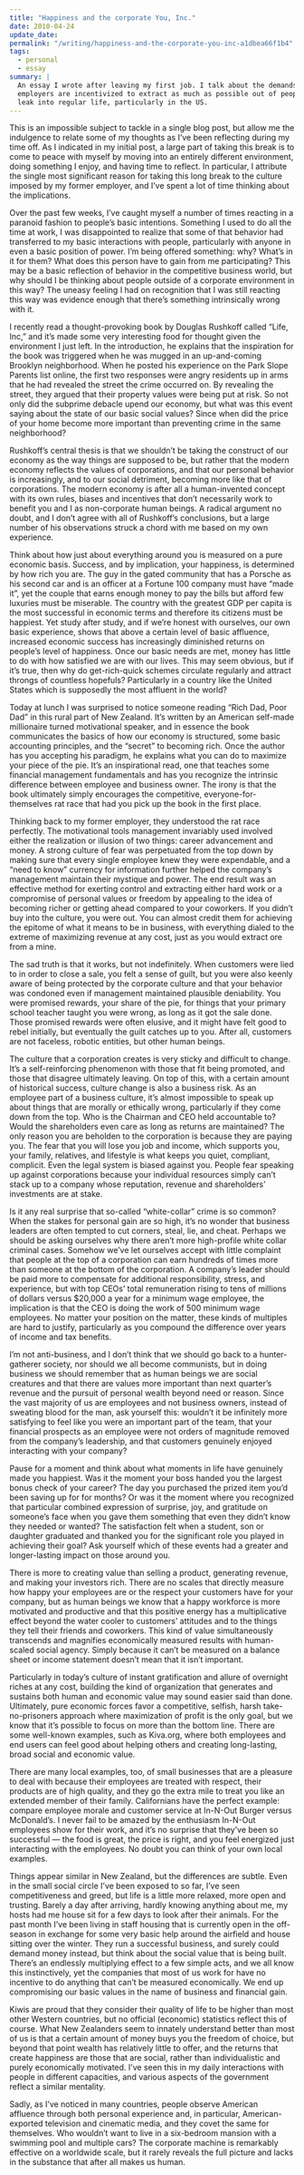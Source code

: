 ```yaml
---
title: "Happiness and the corporate You, Inc."
date: 2010-04-24
update_date: 
permalink: "/writing/happiness-and-the-corporate-you-inc-a1dbea66f1b4"
tags:
  - personal
  - essay
summary: |
  An essay I wrote after leaving my first job. I talk about the demands of corporate life, how
  employers are incentivized to extract as much as possible out of people, and how these behaviors
  leak into regular life, particularly in the US.
---
```


This is an impossible subject to tackle in a single blog post, but allow me the indulgence to relate some of my thoughts as I’ve been reflecting during my time off. As I indicated in my initial post, a large part of taking this break is to come to peace with myself by moving into an entirely different environment, doing something I enjoy, and having time to reflect. In particular, I attribute the single most significant reason for taking this long break to the culture imposed by my former employer, and I’ve spent a lot of time thinking about the implications.

Over the past few weeks, I’ve caught myself a number of times reacting in a paranoid fashion to people’s basic intentions. Something I used to do all the time at work, I was disappointed to realize that some of that behavior had transferred to my basic interactions with people, particularly with anyone in even a basic position of power. I’m being offered something: why? What’s in it for them? What does this person have to gain from me participating? This may be a basic reflection of behavior in the competitive business world, but why should I be thinking about people outside of a corporate environment in this way? The uneasy feeling I had on recognition that I was still reacting this way was evidence enough that there’s something intrinsically wrong with it.

I recently read a thought-provoking book by Douglas Rushkoff called “Life, Inc,” and it’s made some very interesting food for thought given the environment I just left. In the introduction, he explains that the inspiration for the book was triggered when he was mugged in an up-and-coming Brooklyn neighborhood. When he posted his experience on the Park Slope Parents list online, the first two responses were angry residents up in arms that he had revealed the street the crime occurred on. By revealing the street, they argued that their property values were being put at risk. So not only did the subprime debacle upend our economy, but what was this event saying about the state of our basic social values? Since when did the price of your home become more important than preventing crime in the same neighborhood?

Rushkoff’s central thesis is that we shouldn’t be taking the construct of our economy as the way things are supposed to be, but rather that the modern economy reflects the values of corporations, and that our personal behavior is increasingly, and to our social detriment, becoming more like that of corporations. The modern economy is after all a human-invented concept with its own rules, biases and incentives that don’t necessarily work to benefit you and I as non-corporate human beings. A radical argument no doubt, and I don’t agree with all of Rushkoff’s conclusions, but a large number of his observations struck a chord with me based on my own experience.

Think about how just about everything around you is measured on a pure economic basis. Success, and by implication, your happiness, is determined by how rich you are. The guy in the gated community that has a Porsche as his second car and is an officer at a Fortune 100 company must have “made it”, yet the couple that earns enough money to pay the bills but afford few luxuries must be miserable. The country with the greatest GDP per capita is the most successful in economic terms and therefore its citizens must be happiest. Yet study after study, and if we’re honest with ourselves, our own basic experience, shows that above a certain level of basic affluence, increased economic success has increasingly diminished returns on people’s level of happiness. Once our basic needs are met, money has little to do with how satisfied we are with our lives. This may seem obvious, but if it’s true, then why do get-rich-quick schemes circulate regularly and attract throngs of countless hopefuls? Particularly in a country like the United States which is supposedly the most affluent in the world?

Today at lunch I was surprised to notice someone reading “Rich Dad, Poor Dad” in this rural part of New Zealand. It’s written by an American self-made millionaire turned motivational speaker, and in essence the book communicates the basics of how our economy is structured, some basic accounting principles, and the “secret” to becoming rich. Once the author has you accepting his paradigm, he explains what you can do to maximize your piece of the pie. It’s an inspirational read, one that teaches some financial management fundamentals and has you recognize the intrinsic difference between employee and business owner. The irony is that the book ultimately simply encourages the competitive, everyone-for-themselves rat race that had you pick up the book in the first place.

Thinking back to my former employer, they understood the rat race perfectly. The motivational tools management invariably used involved either the realization or illusion of two things: career advancement and money. A strong culture of fear was perpetuated from the top down by making sure that every single employee knew they were expendable, and a “need to know” currency for information further helped the company’s management maintain their mystique and power. The end result was an effective method for exerting control and extracting either hard work or a compromise of personal values or freedom by appealing to the idea of becoming richer or getting ahead compared to your coworkers. If you didn’t buy into the culture, you were out. You can almost credit them for achieving the epitome of what it means to be in business, with everything dialed to the extreme of maximizing revenue at any cost, just as you would extract ore from a mine.

The sad truth is that it works, but not indefinitely. When customers were lied to in order to close a sale, you felt a sense of guilt, but you were also keenly aware of being protected by the corporate culture and that your behavior was condoned even if management maintained plausible deniability. You were promised rewards, your share of the pie, for things that your primary school teacher taught you were wrong, as long as it got the sale done. Those promised rewards were often elusive, and it might have felt good to rebel initially, but eventually the guilt catches up to you. After all, customers are not faceless, robotic entities, but other human beings.

The culture that a corporation creates is very sticky and difficult to change. It’s a self-reinforcing phenomenon with those that fit being promoted, and those that disagree ultimately leaving. On top of this, with a certain amount of historical success, culture change is also a business risk. As an employee part of a business culture, it’s almost impossible to speak up about things that are morally or ethically wrong, particularly if they come down from the top. Who is the Chairman and CEO held accountable to? Would the shareholders even care as long as returns are maintained? The only reason you are beholden to the corporation is because they are paying you. The fear that you will lose you job and income, which supports you, your family, relatives, and lifestyle is what keeps you quiet, compliant, complicit. Even the legal system is biased against you. People fear speaking up against corporations because your individual resources simply can’t stack up to a company whose reputation, revenue and shareholders’ investments are at stake.

Is it any real surprise that so-called “white-collar” crime is so common? When the stakes for personal gain are so high, it’s no wonder that business leaders are often tempted to cut corners, steal, lie, and cheat. Perhaps we should be asking ourselves why there aren’t more high-profile white collar criminal cases. Somehow we’ve let ourselves accept with little complaint that people at the top of a corporation can earn hundreds of times more than someone at the bottom of the corporation. A company’s leader should be paid more to compensate for additional responsibility, stress, and experience, but with top CEOs’ total remuneration rising to tens of millions of dollars versus $20,000 a year for a minimum wage employee, the implication is that the CEO is doing the work of 500 minimum wage employees. No matter your position on the matter, these kinds of multiples are hard to justify, particularly as you compound the difference over years of income and tax benefits.

I’m not anti-business, and I don’t think that we should go back to a hunter-gatherer society, nor should we all become communists, but in doing business we should remember that as human beings we are social creatures and that there are values more important than next quarter’s revenue and the pursuit of personal wealth beyond need or reason. Since the vast majority of us are employees and not business owners, instead of sweating blood for the man, ask yourself this: wouldn’t it be infinitely more satisfying to feel like you were an important part of the team, that your financial prospects as an employee were not orders of magnitude removed from the company’s leadership, and that customers genuinely enjoyed interacting with your company?

Pause for a moment and think about what moments in life have genuinely made you happiest. Was it the moment your boss handed you the largest bonus check of your career? The day you purchased the prized item you’d been saving up for for months? Or was it the moment where you recognized that particular combined expression of surprise, joy, and gratitude on someone’s face when you gave them something that even they didn’t know they needed or wanted? The satisfaction felt when a student, son or daughter graduated and thanked you for the significant role you played in achieving their goal? Ask yourself which of these events had a greater and longer-lasting impact on those around you.

There is more to creating value than selling a product, generating revenue, and making your investors rich. There are no scales that directly measure how happy your employees are or the respect your customers have for your company, but as human beings we know that a happy workforce is more motivated and productive and that this positive energy has a multiplicative effect beyond the water cooler to customers’ attitudes and to the things they tell their friends and coworkers. This kind of value simultaneously transcends and magnifies economically measured results with human-scaled social agency. Simply because it can’t be measured on a balance sheet or income statement doesn’t mean that it isn’t important.

Particularly in today’s culture of instant gratification and allure of overnight riches at any cost, building the kind of organization that generates and sustains both human and economic value may sound easier said than done. Ultimately, pure economic forces favor a competitive, selfish, harsh take-no-prisoners approach where maximization of profit is the only goal, but we know that it’s possible to focus on more than the bottom line. There are some well-known examples, such as Kiva.org, where both employees and end users can feel good about helping others and creating long-lasting, broad social and economic value.

There are many local examples, too, of small businesses that are a pleasure to deal with because their employees are treated with respect, their products are of high quality, and they go the extra mile to treat you like an extended member of their family. Californians have the perfect example: compare employee morale and customer service at In-N-Out Burger versus McDonald’s. I never fail to be amazed by the enthusiasm In-N-Out employees show for their work, and it’s no surprise that they’ve been so successful — the food is great, the price is right, and you feel energized just interacting with the employees. No doubt you can think of your own local examples.

Things appear similar in New Zealand, but the differences are subtle. Even in the small social circle I’ve been exposed to so far, I’ve seen competitiveness and greed, but life is a little more relaxed, more open and trusting. Barely a day after arriving, hardly knowing anything about me, my hosts had me house sit for a few days to look after their animals. For the past month I’ve been living in staff housing that is currently open in the off-season in exchange for some very basic help around the airfield and house sitting over the winter. They run a successful business, and surely could demand money instead, but think about the social value that is being built. There’s an endlessly multiplying effect to a few simple acts, and we all know this instinctively, yet the companies that most of us work for have no incentive to do anything that can’t be measured economically. We end up compromising our basic values in the name of business and financial gain.

Kiwis are proud that they consider their quality of life to be higher than most other Western countries, but no official (economic) statistics reflect this of course. What New Zealanders seem to innately understand better than most of us is that a certain amount of money buys you the freedom of choice, but beyond that point wealth has relatively little to offer, and the returns that create happiness are those that are social, rather than individualistic and purely economically motivated. I’ve seen this in my daily interactions with people in different capacities, and various aspects of the government reflect a similar mentality.

Sadly, as I’ve noticed in many countries, people observe American affluence through both personal experience and, in particular, American-exported television and cinematic media, and they covet the same for themselves. Who wouldn’t want to live in a six-bedroom mansion with a swimming pool and multiple cars? The corporate machine is remarkably effective on a worldwide scale, but it rarely reveals the full picture and lacks in the substance that after all makes us human.
